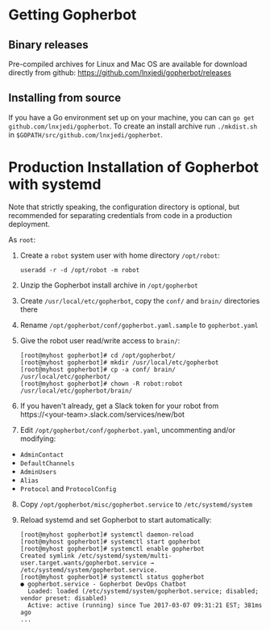# Getting Gopherbot

## Binary releases
Pre-compiled archives for Linux and Mac OS are available for download directly from github:
https://github.com/lnxjedi/gopherbot/releases

## Installing from source
If you have a Go environment set up on your machine, you can can `go get github.com/lnxjedi/gopherbot`. To create an install archive run `./mkdist.sh` in `$GOPATH/src/github.com/lnxjedi/gopherbot`.

# Production Installation of Gopherbot with systemd

Note that strictly speaking, the configuration directory is optional, but recommended for separating credentials from code in a production deployment.

As `root`:

1. Create a `robot` system user with home directory `/opt/robot`:

    ```
    useradd -r -d /opt/robot -m robot
    ```
2. Unzip the Gopherbot install archive in `/opt/gopherbot`
3. Create `/usr/local/etc/gopherbot`, copy the `conf/` and `brain/` directories there
4. Rename `/opt/gopherbot/conf/gopherbot.yaml.sample` to `gopherbot.yaml`
5. Give the robot user read/write access to `brain/`:

    ```
    [root@myhost gopherbot]# cd /opt/gopherbot/
    [root@myhost gopherbot]# mkdir /usr/local/etc/gopherbot
    [root@myhost gopherbot]# cp -a conf/ brain/ /usr/local/etc/gopherbot/
    [root@myhost gopherbot]# chown -R robot:robot /usr/local/etc/gopherbot/brain/
    ```
6. If you haven't already, get a Slack token for your robot from https://\<your-team\>.slack.com/services/new/bot
7. Edit `/opt/gopherbot/conf/gopherbot.yaml`, uncommenting and/or modifying:
  * `AdminContact`
  * `DefaultChannels`
  * `AdminUsers`
  * `Alias`
  * `Protocol` and `ProtocolConfig`
8. Copy `/opt/gopherbot/misc/gopherbot.service` to `/etc/systemd/system`
9. Reload systemd and set Gopherbot to start automatically:

    ```
    [root@myhost gopherbot]# systemctl daemon-reload
    [root@myhost gopherbot]# systemctl start gopherbot
    [root@myhost gopherbot]# systemctl enable gopherbot
    Created symlink /etc/systemd/system/multi-user.target.wants/gopherbot.service → /etc/systemd/system/gopherbot.service.
    [root@myhost gopherbot]# systemctl status gopherbot
    ● gopherbot.service - Gopherbot DevOps Chatbot
      Loaded: loaded (/etc/systemd/system/gopherbot.service; disabled; vendor preset: disabled)
      Active: active (running) since Tue 2017-03-07 09:31:21 EST; 381ms ago
    ...
    ```
